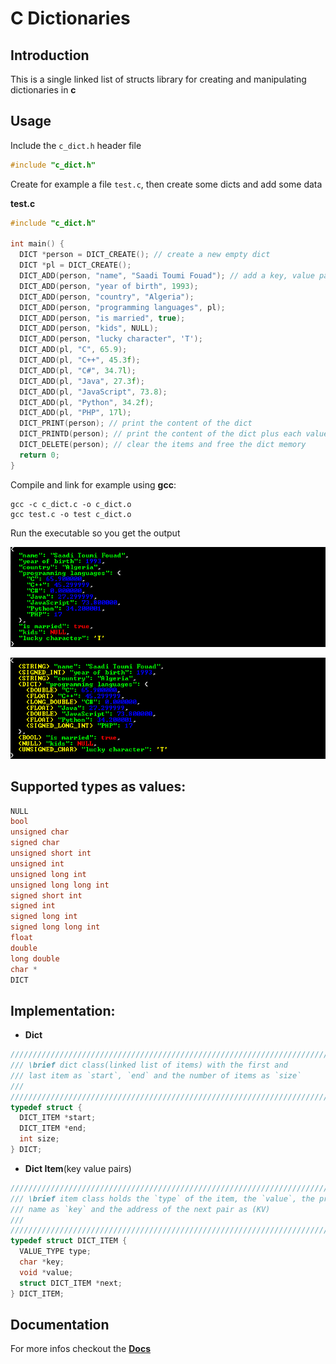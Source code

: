 # C Dictionaries

## Introduction

This is a single linked list of structs library for creating and manipulating dictionaries in **c**

## Usage

Include the `c_dict.h` header file
```c
#include "c_dict.h"
```
Create for example a file `test.c`, then create some dicts and add some data

**test.c**
```c
#include "c_dict.h"

int main() {
  DICT *person = DICT_CREATE(); // create a new empty dict
  DICT *pl = DICT_CREATE();
  DICT_ADD(person, "name", "Saadi Toumi Fouad"); // add a key, value pair
  DICT_ADD(person, "year of birth", 1993); 
  DICT_ADD(person, "country", "Algeria");
  DICT_ADD(person, "programming languages", pl);
  DICT_ADD(person, "is married", true);
  DICT_ADD(person, "kids", NULL);
  DICT_ADD(person, "lucky character", 'T');
  DICT_ADD(pl, "C", 65.9);
  DICT_ADD(pl, "C++", 45.3f);
  DICT_ADD(pl, "C#", 34.7l);
  DICT_ADD(pl, "Java", 27.3f);
  DICT_ADD(pl, "JavaScript", 73.8);
  DICT_ADD(pl, "Python", 34.2f);
  DICT_ADD(pl, "PHP", 17l);
  DICT_PRINT(person); // print the content of the dict
  DICT_PRINTD(person); // print the content of the dict plus each value type
  DICT_DELETE(person); // clear the items and free the dict memory
  return 0;
}
```

Compile and link for example using **gcc**:
```
gcc -c c_dict.c -o c_dict.o
gcc test.c -o test c_dict.o 
```

Run the executable so you get the output

![100](img/img1.png)

![100](img/img2.png)

## Supported types as values:
```c
NULL
bool
unsigned char
signed char
unsigned short int
unsigned int
unsigned long int
unsigned long long int
signed short int
signed int
signed long int
signed long long int
float 
double
long double
char *
DICT
```

## Implementation:
* **Dict**
```c
////////////////////////////////////////////////////////////////////////////////
/// \brief dict class(linked list of items) with the first and
/// last item as `start`, `end` and the number of items as `size`
///
////////////////////////////////////////////////////////////////////////////////
typedef struct {
  DICT_ITEM *start;
  DICT_ITEM *end;
  int size;
} DICT;
```
* **Dict Item**(key value pairs)
```c
////////////////////////////////////////////////////////////////////////////////
/// \brief item class holds the `type` of the item, the `value`, the property
/// name as `key` and the address of the next pair as (KV)
///
////////////////////////////////////////////////////////////////////////////////
typedef struct DICT_ITEM {
  VALUE_TYPE type;
  char *key;
  void *value;
  struct DICT_ITEM *next;
} DICT_ITEM;
```

## Documentation

For more infos checkout the **[Docs](https://github.com/Tommy-LifeLongLearner/c_dict/wiki/Documentation)** 